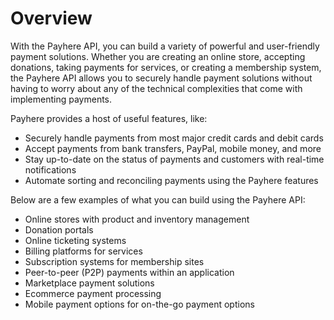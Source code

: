# Overview

With the Payhere API, you can build a variety of powerful and user-friendly
payment solutions. Whether you are creating an online store, accepting
donations, taking payments for services, or creating a membership system, the
Payhere API allows you to securely handle payment solutions without having to
worry about any of the technical complexities that come with implementing
payments.

Payhere provides a host of useful features, like:

- Securely handle payments from most major credit cards and debit cards
- Accept payments from bank transfers, PayPal, mobile money, and more
- Stay up-to-date on the status of payments and customers with real-time
  notifications
- Automate sorting and reconciling payments using the Payhere features

Below are a few examples of what you can build using the Payhere API:

- Online stores with product and inventory management
- Donation portals
- Online ticketing systems
- Billing platforms for services
- Subscription systems for membership sites
- Peer-to-peer (P2P) payments within an application
- Marketplace payment solutions
- Ecommerce payment processing
- Mobile payment options for on-the-go payment options
